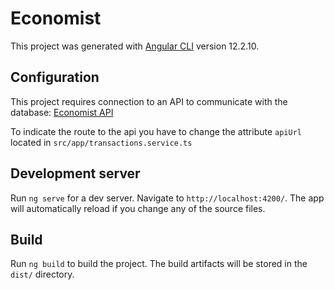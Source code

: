 # Economist

This project was generated with [Angular CLI](https://github.com/angular/angular-cli) version 12.2.10.

## Configuration

This project requires connection to an API to communicate with the database: [Economist API](https://github.com/IvanRep/Economist_API)

To indicate the route to the api you have to change the attribute `apiUrl` located in `src/app/transactions.service.ts`

## Development server

Run `ng serve` for a dev server. Navigate to `http://localhost:4200/`. The app will automatically reload if you change any of the source files.

## Build

Run `ng build` to build the project. The build artifacts will be stored in the `dist/` directory.
